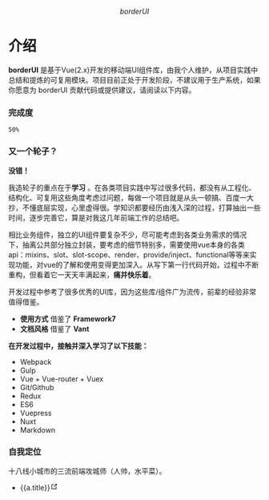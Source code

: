 <p align="center">
	<img :src="$withBase('/logo.png')" width="150">
	<p align="center">
		<em>borderUI</em>
	</p>
</p>

# 介绍
**borderUI** 是基于Vue(2.x)开发的移动端UI组件库，由我个人维护，从项目实践中总结和提炼的可复用模块。项目目前正处于开发阶段，不建议用于生产系统，如果你愿意为 borderUI 贡献代码或提供建议，请阅读以下内容。

### 完成度
```50%```

### 又一个轮子？
**没错！**

我造轮子的重点在于**学习** 。在各类项目实践中写过很多代码，都没有从工程化、结构化、可复用这些角度考虑过问题，每做一个项目就是从头一顿搞、百度一大抄，不懂底层实现，心里虚得很。学知识都要经历由浅入深的过程，打算抽出一些时间，逐步完善它，算是对我这几年前端工作的总结吧。

相比业务组件，独立的UI组件要复杂不少，尽可能考虑到各类业务需求的情况下，抽离公共部分独立封装，要考虑的细节特别多，需要使用vue本身的各类api：mixins、slot、slot-scope、render、provide/inject、functional等等来实现功能，对vue的了解和使用变得更加深入。从写下第一行代码开始，过程中不断重构，但看着它一天天丰满起来，**痛并快乐着**。

开发过程中参考了很多优秀的UI库，因为这些库/组件广为流传，前辈的经验非常值得借鉴。
* **使用方式** 借鉴了 **Framework7**
* **文档风格** 借鉴了 **Vant**

**在开发过程中，接触并深入学习了以下技能：**
* Webpack
* Gulp
* Vue + Vue-router + Vuex
* Git/Github
* Redux
* ES6
* Vuepress
* Nuxt
* Markdown

### 自我定位
十八线小城市的三流前端攻城师（人帅，水平菜）。


<ul>
    <li  v-for="a in [
    {title:'让我帮你百度一下',url:'http://baidu.apphb.com/'},
    {title:'Kaspersky Cyberthreat',url:'https://cybermap.kaspersky.com/'},
    {title:'Breathingearth',url:'http://www.breathingearth.net/'}
    ]">
        <a :href='a.url' target='_blank'>{{a.title}}<svg xmlns="http://www.w3.org/2000/svg" aria-hidden="true" x="0px" y="0px" viewBox="0 0 100 100" width="15" height="15" class="icon outbound"><path fill="currentColor" d="M18.8,85.1h56l0,0c2.2,0,4-1.8,4-4v-32h-8v28h-48v-48h28v-8h-32l0,0c-2.2,0-4,1.8-4,4v56C14.8,83.3,16.6,85.1,18.8,85.1z"></path> <polygon fill="currentColor" points="45.7,48.7 51.3,54.3 77.2,28.5 77.2,37.2 85.2,37.2 85.2,14.9 62.8,14.9 62.8,22.9 71.5,22.9"></polygon></svg></a>
    </li>
</ul>
